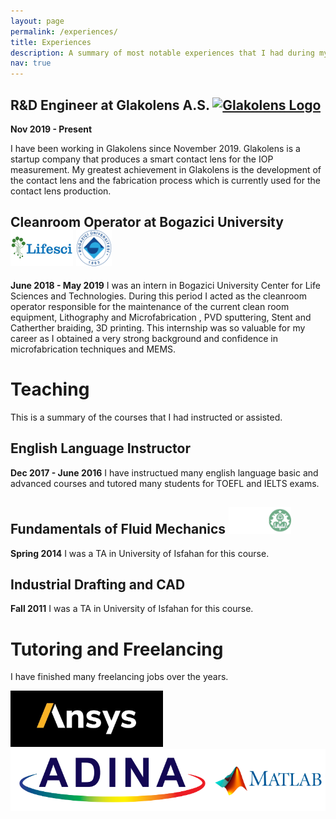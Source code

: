 ```yaml
---
layout: page
permalink: /experiences/
title: Experiences
description: A summary of most notable experiences that I had during my career.
nav: true
---
```


## R&D Engineer at Glakolens A.S. [<img src="/assets/img/glakoLens.jpg" alt="Glakolens Logo" style="height: 27.17px; width:100px;"/>](https://Glakolens.com/)
**Nov 2019 - Present**

I have been working in Glakolens since November 2019. Glakolens is a startup company that produces a smart contact lens for the IOP measurement. My greatest achievement in Glakolens is the development of the contact lens and the fabrication process which is currently used for the contact lens production.

## Cleanroom Operator at Bogazici University [<img src="/assets/img/LifeSci.jpg" alt="LifeSci Logo" style="height: 57.38px; width:100px;"/>](https://lifesci.boun.edu.tr/en) [<img src="/assets/img/BOUN.PNG" alt="BOUN Logo" style="height: 57.38px; width:57.38px;"/>](http://www.boun.edu.tr/)
**June 2018 - May 2019**
I was an intern in Bogazici University Center for Life Sciences and Technologies. During this period I acted as the cleanroom operator responsible for the maintenance of the current clean room equipment, Lithography and Microfabrication , PVD sputtering, Stent and Catherther braiding, 3D printing. This internship was so valuable for my career as I obtained a very strong background and confidence in microfabrication techniques and MEMS.

# Teaching
This is a summary of the courses that I had instructed or assisted.
## English Language Instructor
**Dec 2017 - June 2016**
I have instructued many english language basic and advanced courses and tutored many students for TOEFL and IELTS exams. 
## Fundamentals of Fluid Mechanics [<img src="/assets/img/UI.png" alt="UI Logo" style="height: 42.85px; width:100px;"/>](https://UI.ac.ir/)
**Spring 2014**
I was a TA in University of Isfahan for this course.
## Industrial Drafting and CAD
**Fall 2011**
I was a TA in University of Isfahan for this course.

# Tutoring and Freelancing
I have finished many freelancing jobs over the years.

<img src="/assets/img/Ansys.jpg" alt="UI Logo" style="height: 90px; width:243.9px;"/><img src="/assets/img/adina.png" alt="UI Logo" style="height: 100px; width:326px;"/><img src="/assets/img/matlab.png" alt="UI Logo" style="height: 100px; width:177.77px;"/>